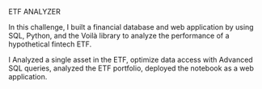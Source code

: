 ETF ANALYZER

In this challenge, I built a financial database and web application by using SQL, Python, and the Voilà library to analyze the performance of a hypothetical fintech ETF.
 
I Analyzed a single asset in the ETF, optimize data access with Advanced SQL queries, analyzed the ETF portfolio, deployed the notebook as a web application.
